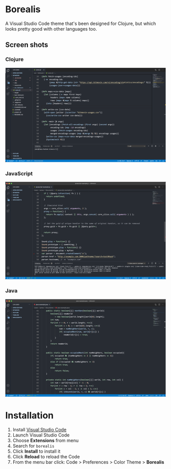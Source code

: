 # Borealis

A Visual Studio Code theme that's been designed for Clojure, but which looks pretty good with other languages too.

## Screen shots
### Clojure
![Clojure](https://github.com/Misophistful/borealis-vscode-theme/raw/main/Clojure.png)
### JavaScript
![JavaScript](https://github.com/Misophistful/borealis-vscode-theme/raw/main/JavaScript.png)
### Java
![Java](https://github.com/Misophistful/borealis-vscode-theme/raw/main/Java.png)

# Installation

1.  Install [Visual Studio Code](https://code.visualstudio.com/)
2.  Launch Visual Studio Code
3.  Choose **Extensions** from menu
4.  Search for `borealis`
5.  Click **Install** to install it
6.  Click **Reload** to reload the Code
7.  From the menu bar click: Code > Preferences > Color Theme > **Borealis**
